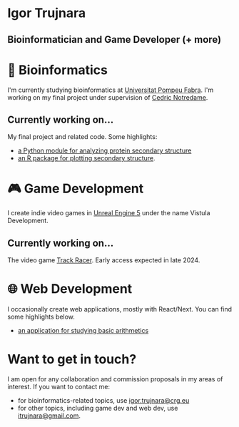 # Igor Trujnara
## Bioinformatician and Game Developer (+ more)

# 🧬 Bioinformatics
I'm currently studying bioinformatics at [Universitat Pompeu Fabra](https://upf.edu). I'm working on my final project under supervision of [Cedric Notredame](https://orcid.org/0000-0003-1461-0988).

## Currently working on...
My final project and related code. Some highlights:
- [a Python module for analyzing protein secondary structure](https://github.com/itrujnara/secdoc)
- [an R package for plotting secondary structure](https://github.com/itrujnara/secplot).

# 🎮 Game Development
I create indie video games in [Unreal Engine 5](https://unrealengine.com) under the name Vistula Development.

## Currently working on...
The video game [Track Racer](https://instagram.com/trackracergame). Early access expected in late 2024.

# 🌐 Web Development
I occasionally create web applications, mostly with React/Next. You can find some highlights below.
- [an application for studying basic arithmetics](https://itrujnara.guithub.io/arytmetyka)

# Want to get in touch?
I am open for any collaboration and commission proposals in my areas of interest.
If you want to contact me:
- for bioinformatics-related topics, use [igor.trujnara@crg.eu](mailto:igor.trujnara@crg.eu)
- for other topics, including game dev and web dev, use [itrujnara@gmail.com](mailto:itrujnara@gmail.com).

<!--
**itrujnara/itrujnara** is a ✨ _special_ ✨ repository because its `README.md` (this file) appears on your GitHub profile.

Here are some ideas to get you started:

- 🔭 I’m currently working on ...
- 🌱 I’m currently learning ...
- 👯 I’m looking to collaborate on ...
- 🤔 I’m looking for help with ...
- 💬 Ask me about ...
- 📫 How to reach me: ...
- 😄 Pronouns: ...
- ⚡ Fun fact: ...
-->
